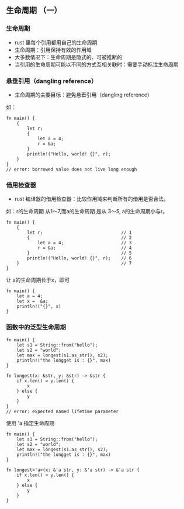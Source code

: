 ## 生命周期 （一）

### 生命周期

* rust 里每个引用都用自己的生命周期
* 生命周期：引用保持有效的作用域
* 大多数情况下：生命周期是隐式的、可被推断的
* 当引用的生命周期可能以不同的方式互相关联时：需要手动标注生命周期

### 悬垂引用（dangling reference）

* 生命周期的主要目标：避免悬垂引用（dangling reference）

如：
```
fn main() {
    {
        let r;
        {
            let a = 4;
            r = &a;
        }
        println!("Hello, world! {}", r);
    }
}
// error: borrowed value does not live long enough
```

### 借用检查器

* rust 编译器的借用检查器：比较作用域来判断所有的借用是否合法。

如：r的生命周期 从1～7,而a的生命周期 是从 3～5,
a的生命周期小与r。
```
fn main() {
    {
        let r;                              // 1
        {                                   // 2
            let a = 4;                      // 3
            r = &a;                         // 4
        }                                   // 5
        println!("Hello, world! {}", r);    // 6
    }                                       // 7
}
```
让 a的生命周期长于x，即可

```
fn main() {
    let a = 4;
    let x =  &a;
    println!("{}", x)
}
```

### 函数中的泛型生命周期
```
fn main() {
    let s1 = String::from("hello");
    let s2 = "world";
    let max = longest(s1.as_str(), s2);
    println!("the longget is : {}", max)
}

fn longest(x: &str, y: &str) -> &str {
    if x.len() > y.len() {
        x
    } else {
        y
    }
}
// error: expected named lifetime parameter
```

使用 'a 指定生命周期
```
fn main() {
    let s1 = String::from("hello");
    let s2 = "world";
    let max = longest(s1.as_str(), s2);
    println!("the longget is : {}", max)
}

fn longest<'a>(x: &'a str, y: &'a str) -> &'a str {
    if x.len() > y.len() {
        x
    } else {
        y
    }
}
```